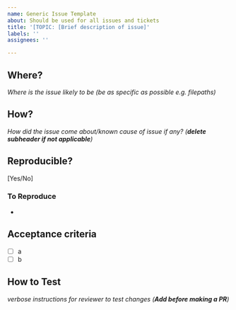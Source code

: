 ```yaml
---
name: Generic Issue Template
about: Should be used for all issues and tickets
title: '[TOPIC: [Brief description of issue]'
labels: ''
assignees: ''

---
```


## Where?
_Where is the issue likely to be (be as specific as possible e.g. filepaths)_

## How?
_How did the issue come about/known cause of issue if any? (**delete subheader if not applicable**)_

## Reproducible?
[Yes/No]

### To Reproduce
- 

## Acceptance criteria 
- [ ] a
- [ ] b

## How to Test 
_verbose instructions for reviewer to test changes
(**Add before making a PR**)_